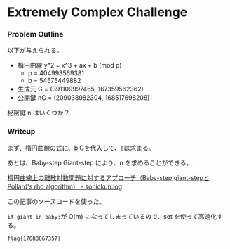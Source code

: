 # Extremely Complex Challenge

### Problem Outline
以下が与えられる。
 - 楕円曲線 y^2 = x^3 + ax + b (mod p)
   - p = 404993569381
   - b = 54575449882
 - 生成元 G = (391109997465, 167359562362)
 - 公開鍵 nG = (209038982304, 168517698208)

秘密鍵 n はいくつか？

### Writeup
まず、楕円曲線の式に、b,Gを代入して、aは求まる。

あとは、Baby-step Giant-step により、n を求めることができる。

[楕円曲線上の離散対数問題に対するアプローチ（Baby-step giant-stepとPollard's rho algorithm） - sonickun.log](http://sonickun.hatenablog.com/entry/2017/01/12/194011)

この記事のソースコードを使った。

`if giant in baby:`が O(m) になってしまっているので、set を使って高速化する。


`flag{17683067357}`